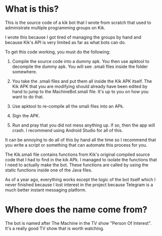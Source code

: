 # What is this?

This is the source code of a kik bot that I wrote from scratch that used to administrate multiple programming groups on Kik.

I wrote this because I got tired of managing the groups by hand and because Kik's API is very limited as far as what bots can do.

To get this code working, you must do the following:

1. Compile the source code into a dummy apk. You then use apktool to decompile the dummy apk. You will see .smali files inside the folder somewhere.

2. You take the .smali files and put them all inside the Kik APK itself. The Kik APK that you are modifying should already have been edited by hand to jump to the MachineBot.smali file. It's up to you on how you want to do that.

3. Use apktool to re-compile all the smali files into an APk.

4. Sign the APK.

5. Run and pray that you did not mess anything up. If so, then the app will crash. I recommend using Android Studio for all of this.

It can be annoying to do all of this by hand all the time so I recommend that you write a script or something that can automate this process for you.

The Kik.smali file contains functions from Kik's original compiled source code that I had to find in the kik APk. I managed to isolate the functions that I need to actually make the bot. These functions are called by using the static functions inside one of the Java files.

As of a year ago, everything works except the logic of the bot itself which I never finished because I lost interest in the project because Telegram is a much better instant messaging platform.

# Where does the name come from?

The bot is named after The Machine in the TV show "Person Of Interest". It's a really good TV show that is worth watching.
